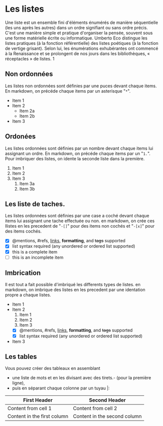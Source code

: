 # Les listes

Une liste est un ensemble fini d'éléments énumérés de manière séquentielle (les uns après les autres) dans un ordre signifiant ou sans ordre précis. C'est une manière simple et pratique d'organiser la pensée, souvent sous une forme matérielle écrite ou informatique. Umberto Eco distingue les listes pratiques (à la fonction référentielle) des listes poétiques (à la fonction de vertige grisant). Selon lui, les énumérations exhubérantes ont commencé à la Renaissance et se prolongent de nos jours dans les bibliothèques, « réceptacles » de listes. 1

## Non ordonnées

Les listes non ordonnées sont définies par une puces devant chaque items.
En markdown, on précéde chaque items par un asterisque "`*`".


* Item 1
* Item 2
  * Item 2a
  * Item 2b
* Item 3

## Ordonées

Les listes ordonnées sont définies par un nombre devant chaque items lui assignant un ordre.
En markdown, on précéde chaque items par un "`1.`".
Pour imbriquer des listes, on idente la seconde liste dans la première.  

1. Item 1
1. Item 2
1. Item 3
   1. Item 3a
   1. Item 3b

## Les liste de taches.

Les listes ordonnées sont définies par une case a coché devant chaque items lui assignant une tache effectuée ou non.
en markdown, on crée ces llistes en les precedent de "`-[]`" pour des items non cochés et "`-[x]`" pour des items cochés. 

- [x] @mentions, #refs, [links](), **formatting**, and <del>tags</del> supported
- [x] list syntax required (any unordered or ordered list supported)
- [x] this is a complete item
- [ ] this is an incomplete item

## Imbrication

Il est tout a fait possible d'imbriqué les differents types de listes.
en markdown, on imbrique des listes en les precedent par une identation propre a chaque listes.

* Item 1
* Item 2
  1. Item 1
  1. Item 2
  1. Item 3
  - [x] @mentions, #refs, [links](), **formatting**, and <del>tags</del> supported
  - [x] list syntax required (any unordered or ordered list supported)
* Item 3

## Les tables
Vous pouvez créer des tableaux en assemblant
  * une liste de mots et en les divisant avec des tirets.- (pour la première ligne),
  * puis en séparant chaque colonne par un tuyau |:

First Header | Second Header
------------ | -------------
Content from cell 1 | Content from cell 2
Content in the first column | Content in the second column
